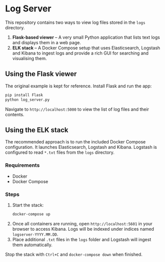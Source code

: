 # Log Server

This repository contains two ways to view log files stored in the `logs` directory.

1. **Flask-based viewer** – A very small Python application that lists text logs
   and displays them in a web page.
2. **ELK stack** – A Docker Compose setup that uses Elasticsearch, Logstash and
   Kibana to ingest logs and provide a rich GUI for searching and visualising
   them.

## Using the Flask viewer

The original example is kept for reference. Install Flask and run the app:

```bash
pip install Flask
python log_server.py
```

Navigate to `http://localhost:5000` to view the list of log files and their
contents.

## Using the ELK stack

The recommended approach is to run the included Docker Compose configuration.
It launches Elasticsearch, Logstash and Kibana. Logstash is configured to read
`*.txt` files from the `logs` directory.

### Requirements
- Docker
- Docker Compose

### Steps
1. Start the stack:
   ```bash
   docker-compose up
   ```
2. Once all containers are running, open `http://localhost:5601` in your browser
   to access Kibana. Logs will be indexed under indices named
   `logserver-YYYY.MM.DD`.
3. Place additional `.txt` files in the `logs` folder and Logstash will ingest
   them automatically.

Stop the stack with `Ctrl+C` and `docker-compose down` when finished.
